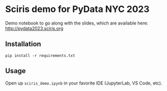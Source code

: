 # Sciris demo for PyData NYC 2023

Demo notebook to go along with the slides, which are available here: http://pydata2023.sciris.org

## Installation

`pip install -r requirements.txt`

## Usage

Open up `sciris_demo.ipynb` in your favorite IDE (JupyterLab, VS Code, etc).